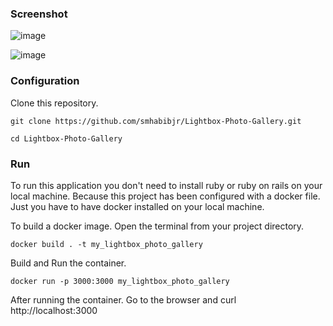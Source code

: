 ### Screenshot

![image](https://user-images.githubusercontent.com/77357735/216794440-b1b70049-8675-49e2-b7fa-ac7ed9ddc94a.png)

![image](https://user-images.githubusercontent.com/77357735/216794462-b74956b3-635e-412d-8d88-5b2c81570ea6.png)

### Configuration

Clone this repository.
````
git clone https://github.com/smhabibjr/Lightbox-Photo-Gallery.git
````

````
cd Lightbox-Photo-Gallery
````

### Run

To run this application you don't need to install ruby or ruby on rails on your local machine. Because this project has been configured with a docker file. Just you have to have docker installed on your local machine.

To build a docker image. Open the terminal from your project directory.
````
docker build . -t my_lightbox_photo_gallery
````
Build and Run the container.
````
docker run -p 3000:3000 my_lightbox_photo_gallery
````
After running the container. Go to the browser and curl http://localhost:3000
